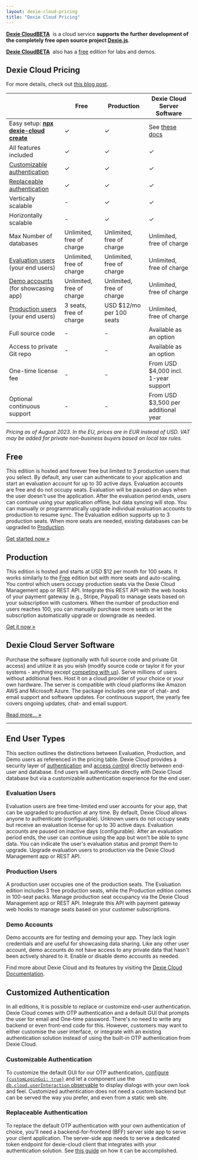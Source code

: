 ```yaml
---
layout: dexie-cloud-pricing
title: "Dexie Cloud Pricing"
---
```


**[Dexie Cloud](/cloud/)**<a href="/cloud/" class="beta" style="font-weight: bold;">BETA</a>&nbsp; is a cloud service **supports the further development of the completely free open source project [Dexie.js](https://github.com/dexie/Dexie.js)**.

**[Dexie Cloud](/cloud/)**<a href="/cloud/" class="beta" style="font-weight: bold;">BETA</a>&nbsp; also has a [free](#free) edition for labs and demos.

## Dexie Cloud Pricing

For more details, check out [this blog post](https://medium.com/dexie-js/dexie-cloud-subscription-model-cbf9a709ce7).

|                                                                   | Free                      | Production                | Dexie Cloud Server Software             |
| ----------------------------------------------------------------- | ------------------------- | ------------------------- | --------------------------------------- |
| Easy setup: **[npx dexie-cloud create](/cloud/#getting-started)** | &#10003;                  | &#10003;                  | See [these docs](docs/premium-software) |
| All features included                                             | &#10003;                  | &#10003;                  | &#10003;                                |
| [Customizable authentication](#customizable-authentication)       | &#10003;                  | &#10003;                  | &#10003;                                |
| [Replaceable authentication](#replaceable-authentication)         | &#10003;                  | &#10003;                  | &#10003;                                |
| Vertically scalable                                               | -                         | &#10003;                  | &#10003;                                |
| Horizontally scalable                                             | -                         | &#10003;                  | &#10003;                                |
| Max Number of databases                                           | Unlimited, free of charge | Unlimited, free of charge | Unlimited, free of charge               |
| [Evaluation users](#evaluation-users) (your end users)            | Unlimited, free of charge | Unlimited, free of charge | Unlimited, free of charge               |
| [Demo accounts](#demo-accounts) (for showcasing app)              | Unlimited, free of charge | Unlimited, free of charge | Unlimited, free of charge               |
| [Production users](#production-users) (your end users)            | 3 seats, free of charge   | USD $12/mo per 100 seats  | Unlimited, free of charge               |
| Full source code                                                  | -                         | -                         | Available as an option                  |
| Access to private Git repo                                        | -                         | -                         | Available as an option                  |
| One-time license fee                                              | -                         | -                         | From USD $4,000 incl. 1-year support    |
| Optional continuous support                                       | -                         | -                         | From USD $3,500 per additional year     |

_Pricing as of August 2023. In the EU, prices are in EUR instead of USD. VAT may be added for private non-business buyers based on local tax rules._

## Free

This edition is hosted and forever free but limited to 3 production users that you select. By default, any user can authenticate to your application and start an evaluation account for up to 30 active days. Evaluation accounts are free and do not occupy seats. Evaluation will be paused on days when the user doesn't use the application. After the evaluation period ends, users can continue using your application offline, but data syncing will stop. You can manually or programmatically upgrade individual evaluation accounts to production to resume sync. The Evaluation edition supports up to 3 production seats. When more seats are needed, existing databases can be upgraded to [Production](#production).

<a class='btn btn-success' href='/cloud/#getting-started' role='button'>Get started now &raquo;</a>

## Production

This edition is hosted and starts at USD $12 per month for 100 seats. It works similarly to the [Free](#free) edition but with more seats and auto-scaling. You control which users occupy production seats via the Dexie Cloud Management app or REST API. Integrate this REST API with the web hooks of your payment gateway (e.g., Stripe, Paypal) to manage seats based on your subscription with customers. When the number of production end users reaches 100, you can manually purchase more seats or let the subscription automatically upgrade or downgrade as needed.

<a class='btn btn-success' href='/cloud/purchase/production' role='button'>Get it now &raquo;</a>

## Dexie Cloud Server Software

Purchase the software (optionally with full source code and private Git access) and utilize it as you wish (modify source code or taylor it for your systems - anything except [competing with us](server-software-license-terms)). Serve millions of users without additional fees. Host it on a cloud provider of your choice or your own hardware. The server is compatible with cloud platforms like Amazon AWS and Microsoft Azure. The package includes one year of chat- and email support and software updates. For continuous support, the yearly fee covers ongoing updates, chat- and email support.

<a class='btn btn-primary' href='/cloud/docs/premium-software' role='button'>Read more... &raquo;</a>

<!-- <a class='btn btn-success' href='/cloud/purchase/software' role='button'>Get it now &raquo;</a> -->

---

## End User Types

This section outlines the distinctions between Evaluation, Production, and Demo users as referenced in the pricing table. Dexie Cloud provides a security layer of [authentication](/cloud/docs/authentication) and [access control](/cloud/docs/access-control) directly between end-user and database. End users will authenticate directly with Dexie Cloud database but via a customizable authentication experience for the end user.

### Evaluation Users

Evaluation users are free time-limited end user accounts for your app, that can be upgraded to production at any time. By default, Dexie Cloud allows anyone to authenticate (configurable). Unknown users do not occupy seats but receive an evaluation license for up to 30 active days. Evaluation accounts are paused on inactive days (configurable). After an evaluation period ends, the user can continue using the app but won't be able to sync data. You can indicate the user's evaluation status and prompt them to upgrade. Upgrade evaluation users to production via the Dexie Cloud Management app or REST API.

### Production Users

A production user occupies one of the production seats. The Evaluation edition includes 3 free production seats, while the Production edition comes in 100-seat packs. Manage production seat occupancy via the Dexie Cloud Management app or REST API. Integrate this API with payment gateway web hooks to manage seats based on your customer subscriptions.

### Demo Accounts

Demo accounts are for testing and demoing your app. They lack login credentials and are useful for showcasing data sharing. Like any other user account, demo accounts do not have access to any private data that hasn't been actively shared to it. Enable or disable demo accounts as needed.

Find more about Dexie Cloud and its features by visiting the [Dexie Cloud Documentation](/cloud/docs/).

## Customized Authentication

In all editions, it is possible to replace or customize end-user authentication. Dexie Cloud comes with OTP authentication and a default GUI that prompts the user for email and One-time password. There's no need to write any backend or even front-end code for this. However, customers may want to either customise the user interface, or integrate with an existing authentication solution instead of using the built-in OTP authentication from Dexie Cloud.

### Customizable Authentication

To customize the default GUI for our OTP authentication, [configure `{customLoginGui: true}`](</cloud/docs/db.cloud.configure()>) and let a component use the [`db.cloud.userInteraction` observable](/cloud/docs/dexie-cloud-addon) to display dialogs with your own look and feel. Customized authentication does not need a custom backend but can be served the way you prefer, and even from a static web site.

### Replaceable Authentication

To replace the default OTP authentication with your own authentication of choice, you'll need a backend-for-frontend (BFF) server side app to serve your client application. The server-side app needs to serve a dedicated token endpoint for dexie-cloud client that integrates with your authentication solution. See [this guide](</cloud/docs/db.cloud.configure()#example-integrate-custom-authentication>) on how it can be accomplished.

<br/><br/><br/><br/><br/><br/><br/><br/><br/><br/><br/><br/><br/><br/>
